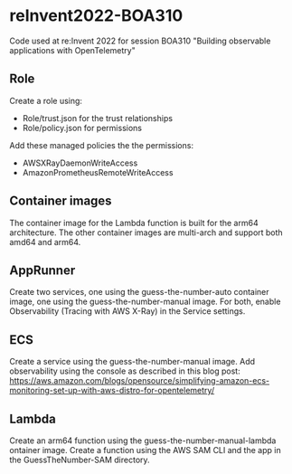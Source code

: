 # reInvent2022-BOA310
Code used at re:Invent 2022 for session BOA310 "Building observable applications with OpenTelemetry"

## Role

Create a role using:
- Role/trust.json for the trust relationships
- Role/policy.json for permissions

Add these managed policies the the permissions:
- AWSXRayDaemonWriteAccess
- AmazonPrometheusRemoteWriteAccess

## Container images

The container image for the Lambda function is built for the arm64 architecture.
The other container images are multi-arch and support both amd64 and arm64.

## AppRunner

Create two services, one using the guess-the-number-auto container image, one using the guess-the-number-manual image. For both, enable Observability (Tracing with AWS X-Ray) in the Service settings.

## ECS

Create a service using the guess-the-number-manual image. Add observability using the console as described in this blog post:
https://aws.amazon.com/blogs/opensource/simplifying-amazon-ecs-monitoring-set-up-with-aws-distro-for-opentelemetry/

## Lambda

Create an arm64 function using the guess-the-number-manual-lambda ontainer image.
Create a function using the AWS SAM CLI and the app in the GuessTheNumber-SAM directory.
